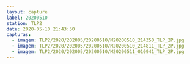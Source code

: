 ```yaml
---
layout: capture
label: 20200510
station: TLP2
date: 2020-05-10 21:43:50
capturas:
  - imagem: TLP2/2020/202005/20200510/M20200510_214350_TLP_2P.jpg
  - imagem: TLP2/2020/202005/20200510/M20200510_214811_TLP_2P.jpg
  - imagem: TLP2/2020/202005/20200510/M20200511_010941_TLP_2P.jpg
---
```

